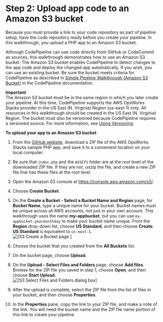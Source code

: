 # Step 2: Upload app code to an Amazon S3 bucket<a name="other-services-cp-chef11-s3"></a>

Because you must provide a link to your code repository as part of pipeline setup, have the code repository ready before you create your pipeline\. In this walkthrough, you upload a PHP app to an Amazon S3 bucket\.

Although CodePipeline can use code directly from GitHub or CodeCommit as sources, this walkthrough demonstrates how to use an Amazon S3 bucket\. The Amazon S3 bucket enables CodePipeline to detect changes to the app code and deploy the changed app automatically\. If you wish, you can use an existing bucket\. Be sure the bucket meets criteria for CodePipeline as described in [Simple Pipeline Walkthrough \(Amazon S3 Bucket\)](http://docs.aws.amazon.com/codepipeline/latest/userguide/getting-started-w.html) in the CodePipeline documentation\.

**Important**  
The Amazon S3 bucket must be in the same region in which you later create your pipeline\. At this time, CodePipeline supports the AWS OpsWorks Stacks provider in the US East \(N\. Virginia\) Region \(us\-east\-1\) only\. All resources in this walkthrough should be created in the US East \(N\. Virginia\) Region\. The bucket must also be versioned because CodePipeline requires a versioned source\. For more information, see [Using Versioning](http://docs.aws.amazon.com/AmazonS3/latest/dev/Versioning.html)\.

**To upload your app to an Amazon S3 bucket**

1. From the [GitHub website](https://github.com/awslabs/opsworks-demo-php-simple-app/archive/version1.zip), download a ZIP file of the AWS OpsWorks Stacks sample PHP app, and save it to a convenient location on your local computer\.

1. Be sure that `index.php` and the `ASSETS` folder are at the root level of the downloaded ZIP file\. If they are not, unzip the file, and create a new ZIP file that has these files at the root level\.

1. Open the Amazon S3 console at [https://console\.aws\.amazon\.com/s3/](https://console.aws.amazon.com/s3/)\.

1. Choose **Create Bucket**\.

1. On the **Create a Bucket \- Select a Bucket Name and Region** page, for **Bucket Name**, type a unique name for your bucket\. Bucket names must be unique across all AWS accounts, not just in your own account\. This walkthrough uses the name **my\-appbucket**, but you can use `my-appbucket-yearmonthday` to make your bucket name unique\. From the **Region** drop\-down list, choose **US Standard**, and then choose **Create**\. **US Standard** is equivalent to `us-east-1`\.  
![\[S3 Create a Bucket page.\]](http://docs.aws.amazon.com/opsworks/latest/userguide/images/cp_integ_s3bucket.png)

1. Choose the bucket that you created from the **All Buckets** list\.

1. On the bucket page, choose **Upload**\.

1. On the **Upload \- Select Files and Folders** page, choose **Add files**\. Browse for the ZIP file you saved in step 1, choose **Open**, and then choose **Start Upload**\.  
![\[S3 Select Files and Folders dialog box\]](http://docs.aws.amazon.com/opsworks/latest/userguide/images/cp_integ_uploadzip.png)

1. After the upload is complete, select the ZIP file from the list of files in your bucket, and then choose **Properties**\.

1. In the **Properties** pane, copy the link to your ZIP file, and make a note of the link\. You will need the bucket name and the ZIP file name portion of this link to create your pipeline\.
